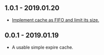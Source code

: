 ## 1.0.1 - 2019.01.20

* [Implement cache as FIFO and limit its size.](https://github.com/guojiex/expire_cache/issues/1)

## 0.0.1 - 2019.01.19

* A usable simple expire cache.
